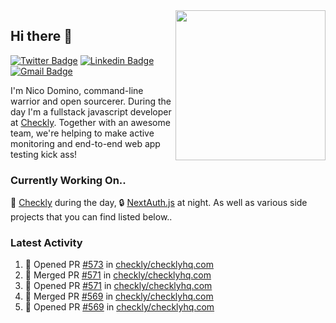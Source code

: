 <img align="right" src="https://user-images.githubusercontent.com/7415984/172472491-91b16eac-fa22-4ecf-92df-d687139fd1f9.gif" width="240" />

## Hi there 👋

[![Twitter Badge](https://img.shields.io/badge/-@ndom91-1ca0f1?style=flat-square&labelColor=1ca0f1&logo=twitter&logoColor=white&link=https://twitter.com/ndom91)](https://twitter.com/ndom91) [![Linkedin Badge](https://img.shields.io/badge/-ndom91-blue?style=flat-square&logo=Linkedin&logoColor=white&link=https://www.linkedin.com/in/ndom91/)](https://www.linkedin.com/in/ndom91/) [![Gmail Badge](https://img.shields.io/badge/-yo@ndo.dev-c14438?style=flat-square&logo=mail.ru&logoColor=white&link=mailto:yo@ndo.dev)](mailto:yo@ndo.dev)

I'm Nico Domino, command-line warrior and open sourcerer. During the day I'm a fullstack javascript developer at [Checkly](https://checklyhq.com). Together with an awesome team, we're helping to make active monitoring and end-to-end web app testing kick ass!

### Currently Working On..

🦝 [Checkly](https://checklyhq.com) during the day, 🔒 [NextAuth.js](https://github.com/nextauthjs/next-auth) at night. As well as various side projects that you can find listed below..

<!--START_SECTION_PROFILE_VIEWS:readme-info-->
<!--END_SECTION_PROFILE_VIEWS:readme-info-->

<!--START_SECTION_DAILY_COMMIT:readme-info-->
<!--END_SECTION_DAILY_COMMIT:readme-info-->

<!--START_SECTION_WEEKLY_COMMIT:readme-info-->
<!--END_SECTION_WEEKLY_COMMIT:readme-info-->

### Latest Activity

<!--START_SECTION:activity-->
1. 💪 Opened PR [#573](https://github.com/checkly/checklyhq.com/pull/573) in [checkly/checklyhq.com](https://github.com/checkly/checklyhq.com)
2. 🎉 Merged PR [#571](https://github.com/checkly/checklyhq.com/pull/571) in [checkly/checklyhq.com](https://github.com/checkly/checklyhq.com)
3. 💪 Opened PR [#571](https://github.com/checkly/checklyhq.com/pull/571) in [checkly/checklyhq.com](https://github.com/checkly/checklyhq.com)
4. 🎉 Merged PR [#569](https://github.com/checkly/checklyhq.com/pull/569) in [checkly/checklyhq.com](https://github.com/checkly/checklyhq.com)
5. 💪 Opened PR [#569](https://github.com/checkly/checklyhq.com/pull/569) in [checkly/checklyhq.com](https://github.com/checkly/checklyhq.com)
<!--END_SECTION:activity-->
